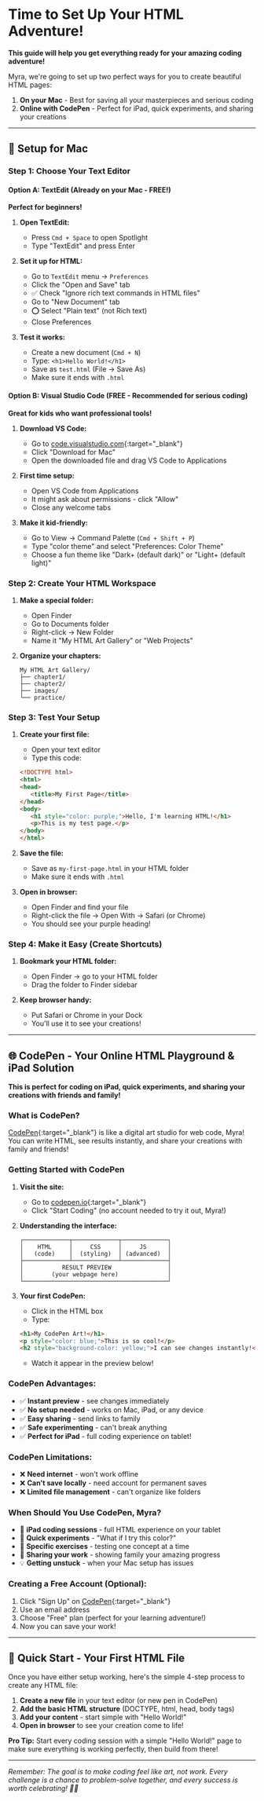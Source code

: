 # Time to Set Up Your HTML Adventure!

**This guide will help you get everything ready for your amazing coding adventure!**

Myra, we're going to set up two perfect ways for you to create beautiful HTML pages:

1. **On your Mac** - Best for saving all your masterpieces and serious coding
2. **Online with CodePen** - Perfect for iPad, quick experiments, and sharing your creations

---

## 🍎 Setup for Mac

### **Step 1: Choose Your Text Editor**

#### **Option A: TextEdit (Already on your Mac - FREE!)**
**Perfect for beginners!**

1. **Open TextEdit:**
      - Press `Cmd + Space` to open Spotlight
      - Type "TextEdit" and press Enter

2. **Set it up for HTML:**
      - Go to `TextEdit` menu → `Preferences`
      - Click the "Open and Save" tab
      - ✅ Check "Ignore rich text commands in HTML files"
      - Go to "New Document" tab
      - ⭕ Select "Plain text" (not Rich text)
      - Close Preferences

3. **Test it works:**
      - Create a new document (`Cmd + N`)
      - Type: `<h1>Hello World!</h1>`
      - Save as `test.html` (File → Save As)
      - Make sure it ends with `.html`

#### **Option B: Visual Studio Code (FREE - Recommended for serious coding)**
**Great for kids who want professional tools!**

1. **Download VS Code:**
      - Go to [code.visualstudio.com](https://code.visualstudio.com){:target="_blank"}
      - Click "Download for Mac"
      - Open the downloaded file and drag VS Code to Applications

2. **First time setup:**
      - Open VS Code from Applications
      - It might ask about permissions - click "Allow"
      - Close any welcome tabs

3. **Make it kid-friendly:**
      - Go to View → Command Palette (`Cmd + Shift + P`)
      - Type "color theme" and select "Preferences: Color Theme"
      - Choose a fun theme like "Dark+ (default dark)" or "Light+ (default light)"

### **Step 2: Create Your HTML Workspace**

1. **Make a special folder:**
      - Open Finder
      - Go to Documents folder
      - Right-click → New Folder
      - Name it "My HTML Art Gallery" or "Web Projects"

2. **Organize your chapters:**
   ```
   My HTML Art Gallery/
   ├── chapter1/
   ├── chapter2/
   ├── images/
   └── practice/
   ```

### **Step 3: Test Your Setup**

1. **Create your first file:**
      - Open your text editor
      - Type this code:
      ```html
      <!DOCTYPE html>
      <html>
      <head>
         <title>My First Page</title>
      </head>
      <body>
         <h1 style="color: purple;">Hello, I'm learning HTML!</h1>
         <p>This is my test page.</p>
      </body>
      </html>
      ```

2. **Save the file:**
      - Save as `my-first-page.html` in your HTML folder
      - Make sure it ends with `.html`

3. **Open in browser:**
      - Open Finder and find your file
      - Right-click the file → Open With → Safari (or Chrome)
      - You should see your purple heading!

### **Step 4: Make it Easy (Create Shortcuts)**

1. **Bookmark your HTML folder:**
      - Open Finder → go to your HTML folder
      - Drag the folder to Finder sidebar

2. **Keep browser handy:**
      - Put Safari or Chrome in your Dock
      - You'll use it to see your creations!

---

## 🌐 CodePen - Your Online HTML Playground & iPad Solution

**This is perfect for coding on iPad, quick experiments, and sharing your creations with friends and family!**

### **What is CodePen?**
[CodePen](https://codepen.io/pen/){:target="_blank"} is like a digital art studio for web code, Myra! You can write HTML, see results instantly, and share your creations with family and friends!

### **Getting Started with CodePen**

1. **Visit the site:**
      - Go to [codepen.io](https://codepen.io/pen/){:target="_blank"}
      - Click "Start Coding" (no account needed to try it out, Myra!)

2. **Understanding the interface:**
   ```
   ┌─────────────┬─────────────┬─────────────┐
   │    HTML     │     CSS     │     JS      │
   │   (code)    │  (styling)  │ (advanced)  │
   ├─────────────┴─────────────┴─────────────┤
   │           RESULT PREVIEW                │
   │        (your webpage here)              │
   └─────────────────────────────────────────┘
   ```

3. **Your first CodePen:**
      - Click in the HTML box
      - Type:
      ```html
      <h1>My CodePen Art!</h1>
      <p style="color: blue;">This is so cool!</p>
      <h2 style="background-color: yellow;">I can see changes instantly!</h2>
      ```
      - Watch it appear in the preview below!

### **CodePen Advantages:**

- ✅ **Instant preview** - see changes immediately
- ✅ **No setup needed** - works on Mac, iPad, or any device
- ✅ **Easy sharing** - send links to family
- ✅ **Safe experimenting** - can't break anything
- ✅ **Perfect for iPad** - full coding experience on tablet!

### **CodePen Limitations:**

- ❌ **Need internet** - won't work offline
- ❌ **Can't save locally** - need account for permanent saves
- ❌ **Limited file management** - can't organize like folders

### **When Should You Use CodePen, Myra?**

- 📱 **iPad coding sessions** - full HTML experience on your tablet
- 🔬 **Quick experiments** - "What if I try this color?"
- 🎯 **Specific exercises** - testing one concept at a time
- 👥 **Sharing your work** - showing family your amazing progress
- 💡 **Getting unstuck** - when your Mac setup has issues

### **Creating a Free Account (Optional):**

1. Click "Sign Up" on [CodePen](https://codepen.io/pen/){:target="_blank"}
2. Use an email address
3. Choose "Free" plan (perfect for your learning adventure!)
4. Now you can save your work!

---

## 🚀 Quick Start - Your First HTML File

Once you have either setup working, here's the simple 4-step process to create any HTML file:

1. **Create a new file** in your text editor (or new pen in CodePen)
2. **Add the basic HTML structure** (DOCTYPE, html, head, body tags)
3. **Add your content** - start simple with "Hello World!"
4. **Open in browser** to see your creation come to life!

**Pro Tip:** Start every coding session with a simple "Hello World!" page to make sure everything is working perfectly, then build from there!

---

*Remember: The goal is to make coding feel like art, not work. Every challenge is a chance to problem-solve together, and every success is worth celebrating! 🎨✨*
